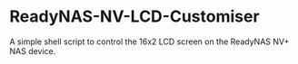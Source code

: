 # ReadyNAS-NV-LCD-Customiser
A simple shell script to control the 16x2 LCD screen on the ReadyNAS NV+ NAS device.
